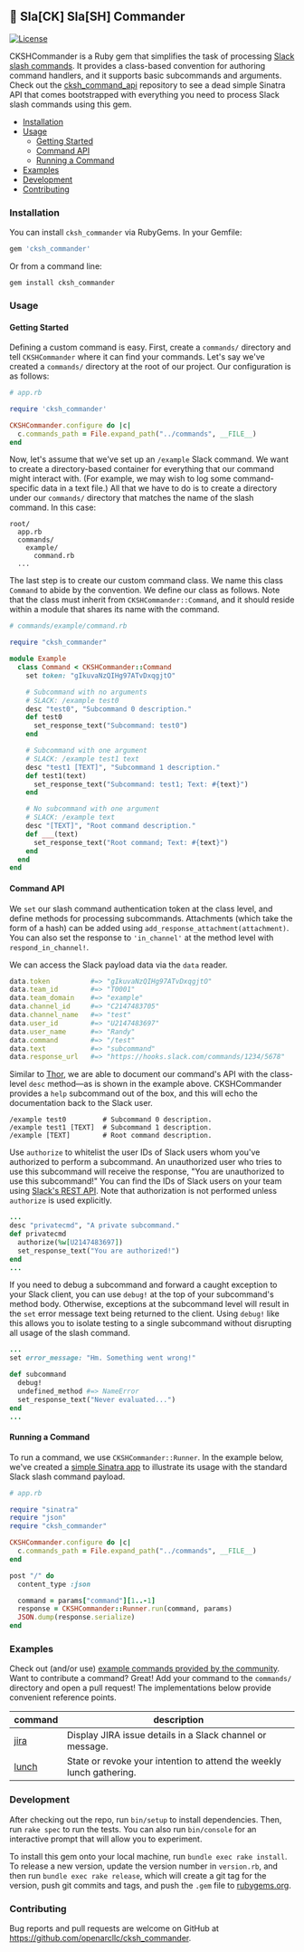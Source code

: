 ## :stars: Sla[CK] Sla[SH] Commander

[![License](https://img.shields.io/packagist/l/doctrine/orm.svg)]()

CKSHCommander is a Ruby gem that simplifies the task of processing [Slack slash
commands](https://api.slack.com/slash-commands). It provides a class-based
convention for authoring command handlers, and it supports basic subcommands and
arguments. Check out the
[cksh_command_api](https://github.com/openarcllc/cksh_commander_api) repository to see a dead simple Sinatra API
that comes bootstrapped with everything you need to process Slack slash
commands using this gem.

- [Installation](#installation)
- [Usage](#usage)
  - [Getting Started](#getting-started)
  - [Command API](#command-api)
  - [Running a Command](#running-a-command)
- [Examples](#examples)
- [Development](#development)
- [Contributing](#contributing)

### Installation

You can install `cksh_commander` via RubyGems. In your Gemfile:

```ruby
gem 'cksh_commander'
```

Or from a command line:

```
gem install cksh_commander
```

### Usage

#### Getting Started

Defining a custom command is easy. First, create a `commands/` directory and tell
`CKSHCommander` where it can find your commands. Let's say we've created a `commands/`
directory at the root of our project. Our configuration is as follows:

```ruby
# app.rb

require 'cksh_commander'

CKSHCommander.configure do |c|
  c.commands_path = File.expand_path("../commands", __FILE__)
end
```

Now, let's assume that we've set up an `/example` Slack command. We want to create
a directory-based container for everything that our command might interact
with. (For example, we may wish to log some command-specific data in a text file.)
All that we have to do is to create a directory under our `commands/` directory
that matches the name of the slash command. In this case:

```
root/
  app.rb
  commands/
    example/
      command.rb
  ...
```

The last step is to create our custom command class. We name this class `Command` to
abide by the convention. We define our class as follows. Note that the class must inherit from
`CKSHCommander::Command`, and it should reside within a module that shares
its name with the command.

```ruby
# commands/example/command.rb

require "cksh_commander"

module Example
  class Command < CKSHCommander::Command
    set token: "gIkuvaNzQIHg97ATvDxqgjtO"

    # Subcommand with no arguments
    # SLACK: /example test0
    desc "test0", "Subcommand 0 description."
    def test0
      set_response_text("Subcommand: test0")
    end

    # Subcommand with one argument
    # SLACK: /example test1 text
    desc "test1 [TEXT]", "Subcommand 1 description."
    def test1(text)
      set_response_text("Subcommand: test1; Text: #{text}")
    end

    # No subcommand with one argument
    # SLACK: /example text
    desc "[TEXT]", "Root command description."
    def ___(text)
      set_response_text("Root command; Text: #{text}")
    end
  end
end
```

#### Command API

We `set` our slash command authentication token at the class level, and define
methods for processing subcommands. Attachments (which take the form of a hash)
can be added using `add_response_attachment(attachment)`. You can also set the
response to `'in_channel'` at the method level with `respond_in_channel!`.

We can access the Slack payload data via the `data` reader.

```ruby
data.token          #=> "gIkuvaNzQIHg97ATvDxqgjtO"
data.team_id        #=> "T0001"
data.team_domain    #=> "example"
data.channel_id     #=> "C2147483705"
data.channel_name   #=> "test"
data.user_id        #=> "U2147483697"
data.user_name      #=> "Randy"
data.command        #=> "/test"
data.text           #=> "subcommand"
data.response_url   #=> "https://hooks.slack.com/commands/1234/5678"
```

Similar to [Thor](http://whatisthor.com/), we are able to document our
command's API with the class-level `desc` method—as is shown in the example
above. CKSHCommander provides a `help` subcommand out of the box, and this will
echo the documentation back to the Slack user.

```
/example test0         # Subcommand 0 description.
/example test1 [TEXT]  # Subcommand 1 description.
/example [TEXT]        # Root command description.
```
Use `authorize` to whitelist the user IDs of Slack users whom you've authorized
to perform a subcommand. An unauthorized user who tries to use this subcommand will
receive the response, "You are unauthorized to use this subcommand!" You can
find the IDs of Slack users on your team using
[Slack's REST API](https://slack.com/api/users.list?token=YOURTOKEN). Note that
authorization is not performed unless `authorize` is used explicitly.

```ruby
...
desc "privatecmd", "A private subcommand."
def privatecmd
  authorize(%w[U2147483697])
  set_response_text("You are authorized!")
end
...
```

If you need to debug a subcommand and forward a caught exception to your Slack
client, you can use `debug!` at the top of your subcommand's method body.
Otherwise, exceptions at the subcommand level will result in the `set` error
message text being returned to the client. Using `debug!` like this allows you
to isolate testing to a single subcommand without disrupting all usage of the
slash command.

```ruby
...
set error_message: "Hm. Something went wrong!"

def subcommand
  debug!
  undefined_method #=> NameError
  set_response_text("Never evaluated...")
end
...
```

#### Running a Command

To run a command, we use `CKSHCommander::Runner`. In the example below, we've
created a [simple Sinatra app](https://github.com/openarcllc/cksh_commander_api)
to illustrate its usage with the standard Slack slash command payload.

```ruby
# app.rb

require "sinatra"
require "json"
require "cksh_commander"

CKSHCommander.configure do |c|
  c.commands_path = File.expand_path("../commands", __FILE__)
end

post "/" do
  content_type :json

  command = params["command"][1..-1]
  response = CKSHCommander::Runner.run(command, params)
  JSON.dump(response.serialize)
end
```

### Examples

Check out (and/or use) [example commands provided by the
community](https://github.com/openarcllc/cksh_commander/tree/master/commands).
Want to contribute a command? Great! Add your command to the `commands/` directory
and open a pull request! The implementations below provide convenient reference
points.

| command | description |
| --------|--------------- |
| [jira](https://github.com/openarcllc/cksh_commander/tree/master/commands/jira)  | Display JIRA issue details in a Slack channel or message. |
| [lunch](https://github.com/openarcllc/cksh_commander/tree/master/commands/lunch) | State or revoke your intention to attend the weekly lunch gathering. |

### Development

After checking out the repo, run `bin/setup` to install dependencies. Then, run `rake spec` to run the tests. You can also run `bin/console` for an interactive prompt that will allow you to experiment.

To install this gem onto your local machine, run `bundle exec rake install`. To release a new version, update the version number in `version.rb`, and then run `bundle exec rake release`, which will create a git tag for the version, push git commits and tags, and push the `.gem` file to [rubygems.org](https://rubygems.org).

### Contributing

Bug reports and pull requests are welcome on GitHub at https://github.com/openarcllc/cksh_commander.
